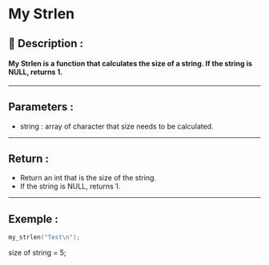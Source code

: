# My Strlen

## 📝 Description :
#### My Strlen is a function that calculates the size of a string. If the string is NULL, returns 1.
---
## Parameters :
- string : array of character that size needs to be calculated.
---
## Return :
- Return an int that is the size of the string.
- If the string is NULL, returns 1.
---
## Exemple : 
```c
my_strlen("Test\n");
```
size of string = 5;